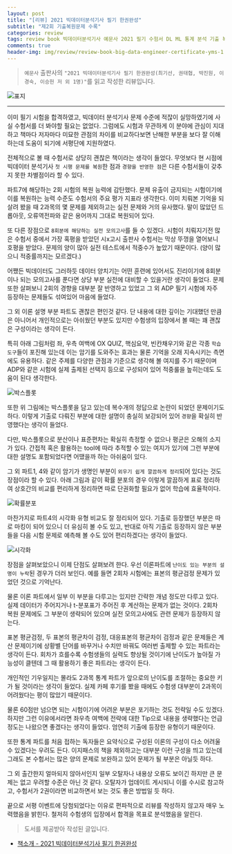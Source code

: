 ```yaml
---  
layout: post  
title: "[리뷰] 2021 빅데이터분석기사 필기 한권완성"  
subtitle: "제2회 기출복원문제 수록"  
categories: review  
tags: review book 빅데이터분석기사 예문사 2021 필기 수험서 DL ML 통계 분석 기출 복원 모의고사  
comments: true  
header-img: img/review/review-book-big-data-engineer-certificate-yms-1.png
---  
```

  
> `예문사` 출판사의 `"2021 빅데이터분석기사 필기 한권완성(최기선, 권태협, 박진원, 이경숙, 이승헌 저 외 1명)"`를 읽고 작성한 리뷰입니다.  

![표지](https://theorydb.github.io/assets/img/review/review-book-big-data-engineer-certificate-yms-1.png)  

---

이미 필기 시험을 합격하였고, 빅데이터 분석기사 문제 수준에 적잖이 실망하였기에 사실 수험서를 더 봐야할 필요는 없었다. 그럼에도 시험과 무관하게 이 분야에 관심이 지대하고 책마다 저자마다 미묘한 관점의 차이를 비교하다보면 난해한 부분을 보다 잘 이해하는데 도움이 되기에 서평단에 지원하였다. 

전체적으로 볼 때 수험서로 상당히 괜찮은 책이라는 생각이 들었다. 무엇보다 현 시점에 빅데이터 분석기사 `첫 시행 문제를 복원`한 점과 `경향을 반영한 점`은 다른 수험서들이 갖추지 못한 차별점이라 할 수 있다. 

파트7에 해당하는 2회 시험의 복원 능력에 감탄했다. 문제 유출이 금지되는 시험이기에 이를 복원하는 능력 수준도 수험서의 주요 평가 지표라 생각한다. 이미 치뤄본 기억을 되살려 봤을 때 2과목의 몇 문제를 제외하고는 실전 문제와 거의 유사했다. 말이 많았던 드롭아웃, 오류역전파와 같은 용어까지 그대로 복원되어 있다.

또 다른 장점으로 `8회분에 해당하는 실전 모의고사`를 들 수 있겠다. 시험이 치뤄지기전 많은 수험서 중에서 가장 혹평을 받았던 시x고시 출판사 수험서는 막상 뚜껑을 열어보니 호평을 받았다. 문제의 양이 많아 실전 테스트에서 적중수가 높았기 때문이다. (양이 많으니 적중률까지는 모르겠다.) 

어쨌든 빅데이터도 그러하듯 데이터 양치기는 어떤 훈련에 있어서도 진리이기에 8회분이나 되는 모의고사를 푼다면 상당 부분 실전에 대비할 수 있을거란 생각이 들었다. 문제 또한 살펴보니 2회의 경향을 대부분 잘 반영하고 있었고 그 외 ADP 필기 시험에 자주 등장하는 문제들도 섞여있어 마음에 들었다. 

그 외 이론 설명 부분 파트도 괜찮은 편인것 같다. 단 내용에 대한 깊이는 기대했던 만큼은 아니어서 개인적으로는 아쉬웠던 부분도 있지만 수험생의 입장에서 볼 때는 꽤 괜찮은 구성이라는 생각이 든다. 

특히 아래 그림처럼 좌, 우측 여백에 OX QUIZ, 핵심요약, 빈칸채우기와 같은 각종 `학습도구`들이 포진해 있는데 이는 암기를 도와주는 효과는 물론 기억을 오래 지속시키는 측면에도 유용하다. 같은 주제를 다양한 관점과 기준으로 생각해 볼 여지를 주기 때문이며 ADP와 같은 시험에 실제 출제된 선택지 등으로 구성되어 있어 적중룰을 높히는데도 도움이 된다 생각한다.

![박스플롯](https://theorydb.github.io/assets/img/review/review-book-big-data-engineer-certificate-yms-2.png)  

또한 위 그림에는 박스플롯을 담고 있는데 복수개의 정답으로 논란이 되었던 문제이기도 하다. 이렇게 기출로 다뤄진 부분에 대한 설명이 충실히 보강되어 있어 `경향`을 확실히 반영했다는 생각이 들었다. 

다만, 박스플롯으로 분산이나 표준편차는 확실히 측정할 수 없으나 평균은 오해의 소지가 있다. 간접적 혹은 활용하는 tool에 따라 추적할 수 있는 여지가 있기에 그런 부분에 대한 설명도 포함되었다면 어땠을까 하는 아쉬움이 있다. 

그 외 파트1, 4와 같이 암기가 생명인 부분이 `외우기 쉽게 깔끔하게 정리`되어 있다는 것도 장점이라 할 수 있다. 아래 그림과 같이 확률 분포의 경우 이렇게 깔끔하게 표로 정리하여 상호간의 비교를 편리하게 정리하면 따로 단권화할 필요가 없어 학습에 효율적이다.

![확률분포](https://theorydb.github.io/assets/img/review/review-book-big-data-engineer-certificate-yms-3.png)  

마찬가지로 파트4의 시각화 유형 비교도 잘 정리되어 있다. 기출로 등장했던 부분은 따로 마킹이 되어 있으니 더 유심히 볼 수도 있고, 반대로 아직 기출로 등장하지 않은 부분들을 다음 시험 문제로 예측해 볼 수도 있어 편리하겠다는 생각이 들었다. 

![시각화](https://theorydb.github.io/assets/img/review/review-book-big-data-engineer-certificate-yms-4.png)  

장점을 살펴보았으니 이제 단점도 살펴보려 한다. 우선 이론파트에 `난이도 있는 부분의 설명이 누락`된 경우가 더러 보인다. 예를 들면 2회차 시험에는 표본의 평균검정 문제가 있었던 것으로 기억난다. 

물론 이론 파트에서 일부 이 부분을 다루고는 있지만 간략한 개념 정도만 다루고 있다. 실제 데이터가 주어지거나 t-분포표가 주어진 후 계산하는 문제가 없는 것이다. 2회차 복원 문제에도 그 부분이 생략되어 있으며 실전 모의고사에도 관련 문제가 등장하지 않는다. 

표본 평균검정, 두 표본의 평균차이 검정, 대응표본의 평균차이 검정과 같은 문제들은 계산 문제이기에 상황별 단어를 바꾸거나 수치만 바꿔도 여러번 출제할 수 있는 파트라는 생각이 든다. 회차가 흐를수록 수험생들의 실력도 향상될 것이기에 난이도가 높아질 가능성이 클텐데 그 때 활용하기 좋은 파트라는 생각이 든다. 

개인적인 기우일지는 몰라도 2과목 통계 파트가 앞으로의 난이도를 조절하는 중요한 키가 될 것이라는 생각이 들었다. 실제 카페 후기를 봤을 때에도 수험생 대부분이 2과목이 어려웠다는 평이 많았기 때문이다. 

물론 60점만 넘으면 되는 시험이기에 어려운 부분은 포기하는 것도 전략일 수도 있겠다. 하지만 그런 이유에서라면 좌우측 여백에 전략에 대한 Tip으로 내용을 생략했다는 언급 정도는 나왔으면 좋겠다는 생각이 들었다. 엄연히 기출에 등장한 유형이기 때문이다.

또한 통계 파트를 처음 접하는 독자들은 요약식으로 구성된 이론의 구성이 다소 어려울 수 있겠다는 우려도 든다. 이지패스의 책을 제외하고는 대부분 이런 구성을 띄고 있는데 그래도 본 수험서는 많은 양의 문제로 보완하고 있어 문제가 될 부분은 아닐듯 하다.

그 외 출간한지 얼마되지 않아서인지 일부 오탈자나 내용상 오류도 보이긴 하지만 큰 문제는 없고 우려할 수준은 아닌 것 같다. 오탈자가 업데이트 게시되니 이를 수시로 참고하고, 수험서가 2권이라면 비교하면서 보는 것도 좋은 방법일 듯 하다.

끝으로 서평 이벤트에 당첨되었다는 이유로 편파적으로 리뷰를 작성하지 않고자 매우 노력했음을 밝힌다. 철저히 수험생의 입장에서 합격을 목표로 분석했음을 알린다. 

> 도서를 제공받아 작성된 글입니다.

* [책소개 - 2021 빅데이터분석기사 필기 한권완성](http://www.yes24.com/Product/Goods/101873205)

